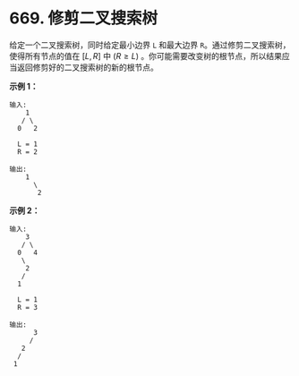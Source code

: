 # 669. 修剪二叉搜索树

给定一个二叉搜索树，同时给定最小边界 `L` 和最大边界 `R`。通过修剪二叉搜索树，使得所有节点的值在 $[L, R]$ 中 ($R \geq L$) 。你可能需要改变树的根节点，所以结果应当返回修剪好的二叉搜索树的新的根节点。

**示例 1：**

```()
输入:
    1
   / \
  0   2

  L = 1
  R = 2

输出:
    1
      \
       2
```

**示例 2：**

```()
输入:
    3
   / \
  0   4
   \
    2
   /
  1

  L = 1
  R = 3

输出:
      3
     /
   2
  /
 1
```
